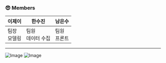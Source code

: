 ### 😎 Members
| 이제이 | 한수진 | 남은수 |
| --- | --- | --- | 
| 팀장<br>모델링 | 팀원<br>데이터 수집 | 팀원<br>프론트 |

---

![Image](https://github.com/user-attachments/assets/7f38c10d-09e7-4a96-a8b1-c9585a54be69)
![Image](https://github.com/user-attachments/assets/2f3ed7b2-174e-4bd6-94f3-0b46ab627de7)
